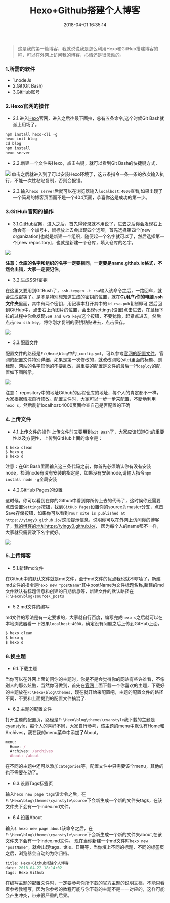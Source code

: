 ﻿---
title: Hexo+Github搭建个人博客
comments: true
date: 2018-04-01 16:35:14
categories: 前端
tags: Hexo Github
img:

---
>这是我的第一篇博客，我就说说我是怎么利用Hexo和GitHub搭建博客的吧，可以在外网上访问我的博客，心情还是很激动的。

### 1.所需的软件

* 1.nodeJs
* 2.Git(Git Bash)
* 3.GitHub账号

### 2.Hexo官网的操作

* 2.1.进入[Hexo](https://hexo.io)官网，进入之后往最下面拉，总有五条命令,这个时候Git Bash就派上用场了。

```javascript
npm install hexo-cli -g
hexo init blog
cd blog
npm install
hexo server

```

* 2.2.新建一个文件夹Hexo，点击右键，就可以看到Git Bash的快捷键方式，

![ ](http://images.cnblogs.com/cnblogs_com/cliy-10/1239045/o_3.png)
单击之后就进入到了可以安装Hexo环境了，这五条指令一条一条的依次输入执行，不能一次性粘贴复制，否则会报错。

* 2.3.输入`hexo server`后就可以在浏览器输入`localhost:4000`查看,如果出现了一个简易的博客页面而不是一个404页面，恭喜你这是成功的第一步。

### 3.GitHub官网的操作

* 3.1.[GitHub官网](https://github.com)，进入之后，首先得登录就不用说了，进去之后你会发现右上角会有一个加号➕，鼠标放上去会出现四个选项，首先选择第四个[new organization]也就是新建一个组织，随便起一个名字就可以了，然后选择第一个[new repository]，也就是新建一个仓库，填入仓库的名字。

![ ](http://images.cnblogs.com/cnblogs_com/cliy-10/1239045/o_5.png)

**注意：仓库的名字和组织的名字一定要相同，一定要是name.github.io格式，不然会出错，大家一定要记住。**

* 3.2.生成SSH密钥

在这里又要用到GitBush了，`ssh-keygen -t rsa`输入该命令之后，一路回车，就会生成密钥了。是不是特别想知道生成的密钥的位置，就在**C\用户\你的电脑\.ssh文件夹**里面，其中有两个密钥，用记事本打开其中的`id_rsa.pub`复制即可,然后回到GitHub中，点击右上角图片的位置，会出现settings(设置)点击进去，在鼠标下拉的过程中你会发现`SSH and GPG keys`这个按钮，不要犹豫，赶紧点进去，然后点击`new ssh key`，将你刚才复制的密钥粘贴进去，点击保存。

![ ](http://images.cnblogs.com/cnblogs_com/cliy-10/1239045/o_4.png)

* 3.3.配置文件

配置文件的路径是`F:\Hexo\blog`中的`_config.yml`，可以参考[官网的配置文件](https://hexo.io/zh-cn/docs/configuration.html)，官网的配置文件特别详细，如果是第一次修改的，就改改网站(site)里面的标题、副标题、网站的名字其他的不要乱改，最重要的配置是文件的最后一行`deploy`的配置如下图所示。

![ ](http://images.cnblogs.com/cnblogs_com/cliy-10/1239045/o_2.png)

注意： repository中的地址Github的远程仓库的地址，每个人的肯定都不一样，大家根据情况自行修改。配置文件时，大家可以一步一步来配置，不断地利用`hexo s`，然后刷新localhost:4000页面检查自己是否配置的正确

### 4.上传文件

* 4.1.上传文件的操作
上传文件时又要用到`Git Bash`了，大家应该知道Git的重要性以及方便性，上传到GitHub上面的命令是：

```
$ hexo clean
$ hexo g
$ hexo d
```
 

注意：在Git Bash里面输入这三条代码之前，你首先必须确认你有没有安装node，检测node有没有安装的指定是，如果没有安装node,请输入指令`npm install node -g`全局安装
 
* 4.2.GitHub Pages的设置

这时候，你可以看到在你的Github中看到你所传上去的代码了，这时候你还需要点击设置`Settings`按钮，找到`GitHub Pages`设置你的source为master分支，点击Save存储按钮，如果你可以看到`Your site is published at https://yingy0.github.io/`这段提示信息，说明你可以在外网上访问你的博客了，[我的博客的地址https://yingy0.github.io/](https://yingy0.github.io/)， 因为每个人的name都不一样，大家就只需要改下名字就好。

![ ](http://images.cnblogs.com/cnblogs_com/cliy-10/1239045/o_1.png)


### 5.上传博客

* 5.1.新建md文件

在Github中的默认文件就是md文件，至于md文件的优点我也就不啰嗦了，新建md文件的指令是`hexo new "postName"`其中postName为文件标题名称,新建的md文件默认有标题信息和创建的日期信息等，新建文件的默认路径在 `F:\Hexo\blog\source\_posts`

* 5.2.md文件的编写

md文件的写法是有一定要求的，大家就自行百度，编写完成`hexo s`之后就可以在本地浏览器看一下效果`localhost:4000`，确定没有问题之后上传到GitHub上面。

```javascript
$ hexo clean
$ hexo g
$ hexo d
```
### 6.换主题

* 6.1.下载主题

当你可以在外网上面访问你的主题时，你是不是会觉得你的网站有些许难看，不像别人的那么炫酷，当然你可做到，首先在[官网](https://hexo.io/themes/)上面下载一个你喜欢的主题，下载好的主题放在`F:\Hexo\blog\themes`，现在就开始来配置吧，主题的配置文件的路径不同，不要和上面提到的配置文件搞混了.

* 6.2.主题的配置文件

打开主题的配置页，路径是`F:\Hexo\blog\themes\cyanstyle`我下载的主题是cyanstyle，每个人的喜好不同，大家自行参考，该主题的menu中默认有Home和Archives，我在我的menu菜单中添加了About。

```javascript
menu:
  Home: /
  Archives: /archives
  About: /about
```

在不同的主题中还可以添加`categories`等，配置文件中只需要该个menu，其他的也不需要在动了。
 
* 6.3.设置Tags标签页

输入`hexo new page tags`该命令之后，在`F:\Hexo\blog\themes\cyanstyle\source`下会新生成一个新的文件夹tags，在该文件夹下会有一个index.md文件。

* 6.4.设置About

输入`$ hexo new page about`该命令之后，在`F:\Hexo\blog\themes\cyanstyle\source`下会新生成一个新的文件夹about,在该文件夹下会有一个index.md文件。
 现在当你新建一个md文件时`hexo new "postName"`，就会出现tags、title、日期等，当你填上不同的标题、不同的标签页之后，浏览器会自动的为你归档。

```javascript
title: Hexo+Github搭建个人博客
date: 2018-04-22 18:14:02
tags: Hexo Github
```
在编写主题的配置文件时，一定要参考你所下载的官方主题的说明文档，不能只看着参考教程写，因为你参考的教程可能与你下载的主题不是一一对应的，这样可能会产生冲突，带来很严重的后果。


